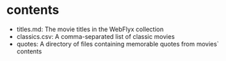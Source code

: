 # contents

- titles.md: The movie titles in the WebFlyx collection
- classics.csv: A comma-separated list of classic movies
- quotes: A directory of files containing memorable quotes from movies` contents

